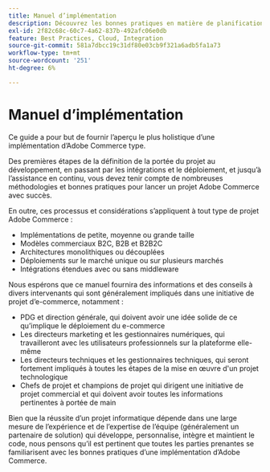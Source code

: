 ```yaml
---
title: Manuel d’implémentation
description: Découvrez les bonnes pratiques en matière de planification, de développement, de lancement et de maintenance pour votre projet Adobe Commerce.
exl-id: 2f82c68c-60c7-4a62-837b-492afc06e0db
feature: Best Practices, Cloud, Integration
source-git-commit: 581a7dbcc19c31df80e03cb9f321a6adb5fa1a73
workflow-type: tm+mt
source-wordcount: '251'
ht-degree: 6%

---
```


# Manuel d’implémentation

Ce guide a pour but de fournir l’aperçu le plus holistique d’une implémentation d’Adobe Commerce type.

Des premières étapes de la définition de la portée du projet au développement, en passant par les intégrations et le déploiement, et jusqu’à l’assistance en continu, vous devez tenir compte de nombreuses méthodologies et bonnes pratiques pour lancer un projet Adobe Commerce avec succès.

En outre, ces processus et considérations s’appliquent à tout type de projet Adobe Commerce :

- Implémentations de petite, moyenne ou grande taille
- Modèles commerciaux B2C, B2B et B2B2C
- Architectures monolithiques ou découplées
- Déploiements sur le marché unique ou sur plusieurs marchés
- Intégrations étendues avec ou sans middleware

Nous espérons que ce manuel fournira des informations et des conseils à divers intervenants qui sont généralement impliqués dans une initiative de projet d’e-commerce, notamment :

- PDG et direction générale, qui doivent avoir une idée solide de ce qu’implique le déploiement du e-commerce
- Les directeurs marketing et les gestionnaires numériques, qui travailleront avec les utilisateurs professionnels sur la plateforme elle-même
- Les directeurs techniques et les gestionnaires techniques, qui seront fortement impliqués à toutes les étapes de la mise en œuvre d&#39;un projet technologique
- Chefs de projet et champions de projet qui dirigent une initiative de projet commercial et qui doivent avoir toutes les informations pertinentes à portée de main

Bien que la réussite d’un projet informatique dépende dans une large mesure de l’expérience et de l’expertise de l’équipe (généralement un partenaire de solution) qui développe, personnalise, intègre et maintient le code, nous pensons qu’il est pertinent que toutes les parties prenantes se familiarisent avec les bonnes pratiques d’une implémentation d’Adobe Commerce.
